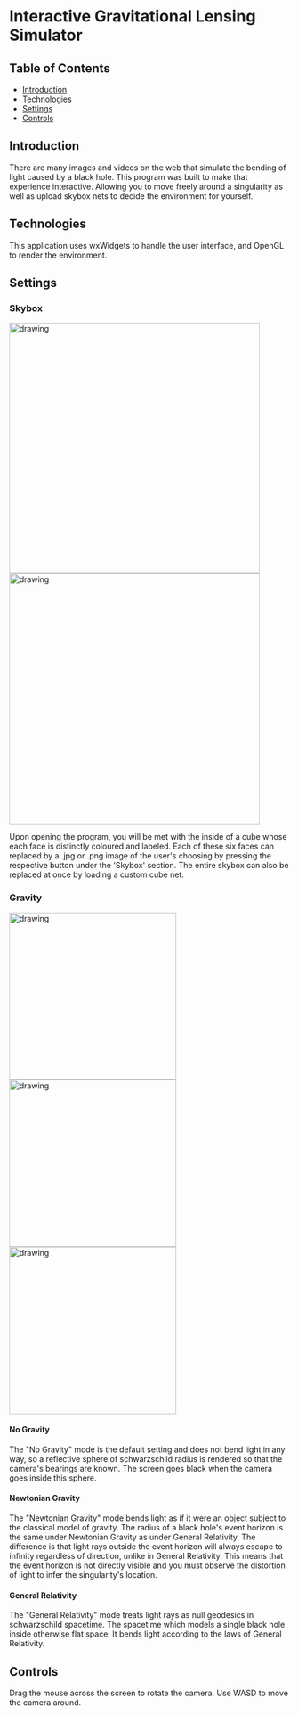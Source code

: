 # Interactive Gravitational Lensing Simulator

## Table of Contents
* [Introduction](introduction)
* [Technologies](technologies)
* [Settings](settings)
* [Controls](controls)

## Introduction
There are many images and videos on the web that simulate the bending of light caused by a black hole.
This program was built to make that experience interactive. Allowing you to move freely around a
singularity as well as upload skybox nets to decide the environment for yourself.

## Technologies
This application uses wxWidgets to handle the user interface, and OpenGL to render the environment.

## Settings

### Skybox
<img src="https://i.imgur.com/NDYE6cK.png" alt="drawing" width="450"/><img src="https://i.imgur.com/x3AwCG4.png" alt="drawing" width="450"/>

Upon opening the program, you will be met with the inside of a cube whose each face is distinctly coloured and labeled. Each of these six faces 
can replaced by a .jpg or .png image of the user's choosing by pressing the respective button under the 'Skybox' section. The entire skybox can 
also be replaced at once by loading a custom cube net.

### Gravity
<img src="https://i.imgur.com/iwsijgQ.png" alt="drawing" width="300"/><img src="https://i.imgur.com/dSboaqn.png" alt="drawing" width="300"/><img src="https://i.imgur.com/NDYE6cK.png" alt="drawing" width="300"/>

#### No Gravity
The "No Gravity" mode is the default setting and does not bend light in any way, so a reflective sphere of schwarzschild radius is rendered so 
that the camera's bearings are known.
The screen goes black when the camera goes inside this sphere.

#### Newtonian Gravity
The "Newtonian Gravity" mode bends light as if it were an object subject to the classical model of gravity.
The radius of a black hole's event horizon is the same under Newtonian Gravity as under General Relativity. The difference is that light rays 
outside the event horizon will always escape to infinity regardless of direction, unlike in General Relativity. This means that the event horizon 
is not directly visible and you must observe the distortion of light to infer the singularity's location.

#### General Relativity
The "General Relativity" mode treats light rays as null geodesics in schwarzschild spacetime. The spacetime which models a single black hole inside 
otherwise flat space. It bends light according to the laws of General Relativity.

## Controls

Drag the mouse across the screen to rotate the camera.
Use WASD to move the camera around.
